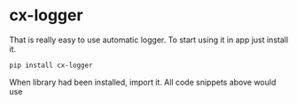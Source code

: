 # cx-logger

That is really easy to use automatic logger. To start using it in app just
install it.

```bash
pip install cx-logger
```

When library had been installed, import it. All code snippets above would use
